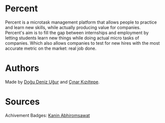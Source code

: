 # Percent

Percent is a microtask management platform that allows people to practice and learn new skills, while actually producing value for companies. Percent's aim is to fill the gap between internships and employment by letting students learn new things while doing actual micro tasks of companies. Which also allows companies to test for new hires with the most accurate metric on the market: real job done.


# Authors
Made by [Doğu Deniz Uğur](https://github.com/DoguD) and [Çınar Kızıltepe](https://github.com/Oakknight).
# Sources
Achivement Badges: [Kanin Abhiromsawat](https://www.vecteezy.com/vector-art/685220-winning-elements-thin-line-icons)
